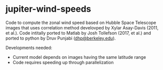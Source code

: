 # jupiter-wind-speeds
Code to compute the zonal wind speed based on Hubble Space Telescope images that uses correlation method develovped by Xylar Asay-Davis (2011, et al.). Code intitally ported to Matlab by Josh Tollefson (2017, et al.) and ported to python by Druv Punjabi (dhp@berkeley.edu). 

Developments needed: 
* Current model depends on images having the same latitude range 
* Code requires speeding up through parallelization

